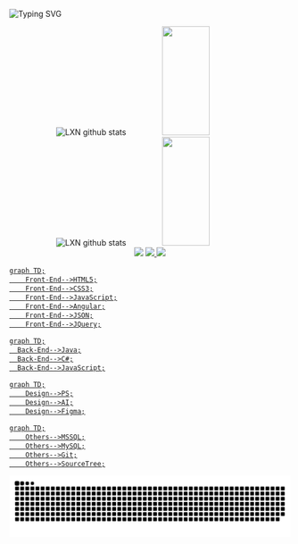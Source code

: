 <!--Title @LXN-->
![Typing SVG](https://readme-typing-svg.herokuapp.com/?color=00b3ff&size=35&center=true&vCenter=true&width=1000&lines=HELLO👋;I'm+from+Vietnam;I'm+21+years+old;Welcome!) 


<!--Skill And More Information--> 
<div align="center">  
  <img width="49%" height="195px" src="https://github-readme-stats.vercel.app/api?username=bastndev&show_icons=true&count_private=true&hide_border=true&title_color=00b3ff&icon_color=00b4ff&text_color=c9d1d9&bg_color=0d1117" alt="LXN github stats" /> 
  <img width="41%" height="195px" src="https://github-readme-stats.vercel.app/api/top-langs/?username=bastndev&layout=compact&hide_border=true&title_color=00b3ff&text_color=00b4ff&bg_color=0d1117" />
</div> 

<div align="center">  
  <img width="49%" height="195px" src="https://github-readme-stats.vercel.app/api?
  username=luongxuannhat&show_icons=true&count_private=true&hide_border=true&title_color=00b3ff&icon_color=00b4ff&text_color=c9d1d9&bg_color=0d1117" alt="LXN github stats" /> 
  <img width="41%" height="195px" src="https://github-readme-stats.vercel.app/api/top-langs/?username=luongxuannhat&layout=compact&hide_border=true&title_color=00b3ff&text_color=00b4ff&bg_color=0d1117" />
</div> 

<!--Social Media-->  
<div align="center"> 
<a href="https://www.tiktok.com/@luongxuannhat" target="_blank"><img src="https://img.shields.io/badge/TikTok-000?style=for-the-badge&logo=tiktok&logoColor=white" ></a>
 <a href="https://www.instagram.com/luongxuannhat/" target="_blank"><img src="https://img.shields.io/badge/-Instagram-%23E4405F?style=for-the-badge&logo=instagram&logoColor=white"</a> 
<a href="https://www.facebook.com/nhat.luong.xuan.114" target="_blank"><img src="https://img.shields.io/badge/-Facebook-%232F75E5?style=for-the-badge&logo=facebook&logoColor=white"</a> 
 </div>
  

   <!--Front End-->
```mermaid
graph TD;
    Front-End-->HTML5;
    Front-End-->CSS3;
    Front-End-->JavaScript;
    Front-End-->Angular;
    Front-End-->JSON;
    Front-End-->JQuery;
   ```
   
  ```mermaid
graph TD;
    Back-End-->Java;
    Back-End-->C#;
    Back-End-->JavaScript;
   ```
   
```mermaid
graph TD;
    Design-->PS;
    Design-->AI;
    Design-->Figma;
```  
   
```mermaid
graph TD;
    Others-->MSSQL;
    Others-->MySQL;
    Others-->Git;
    Others-->SourceTree;
```  
   
   
 <!--Coordenadas de Rio Preto - My Home-->
  

<!--Final do Contador de Visitas-->   

<!--- Country ---> 

  
<!-- <a href="https://github.com/bastndev/41uN"><img src="https://s01.flagcounter.com/countxl/41uN/bg_0D1117/txt_FFFFFF/border_0D1117/columns_8/maxflags_16/viewers_0/labels_1/pageviews_0/flags_0/percent_0/" alt="@bastndev" border="0"></a> -->
<!--   
<a href="https://info.flagcounter.com/41uN"><img src="https://s01.flagcounter.com/countxl/41uN/bg_0D1117/txt_FFFFFF/border_0D1117/columns_8/maxflags_16/viewers_0/labels_1/pageviews_0/flags_0/percent_0/" alt="Flag Counter" border="0"></a>  -->

  
 <!--Sneek Gusano-->
![](https://github.com/Platane/snk/raw/output/github-contribution-grid-snake.svg)
